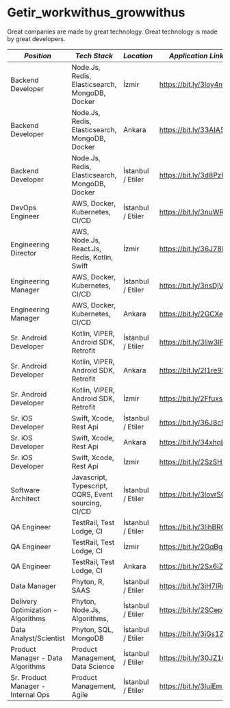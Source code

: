 # Getir_workwithus_growwithus
Great companies are made by great technology. Great technology is made by great developers.

| _Position_  | _Tech Stack_ | _Location_ | _Application Link_ |
|-------------|--------------|------------|---------------------|
| Backend Developer | Node.Js, Redis, Elasticsearch, MongoDB, Docker | İzmir | https://bit.ly/3loy4nK |
| Backend Developer | Node.Js, Redis, Elasticsearch, MongoDB, Docker | Ankara | https://bit.ly/33AIA58 |
| Backend Developer | Node.Js, Redis, Elasticsearch, MongoDB, Docker | İstanbul / Etiler | https://bit.ly/3d8PzFu |
| DevOps Engineer | AWS, Docker, Kubernetes, CI/CD | İstanbul / Etiler | https://bit.ly/3nuWRYO |
| Engineering Director| AWS, Node.Js, React.Js, Redis, Kotlin, Swift | İzmir | https://bit.ly/36J78Lk |
| Engineering Manager | AWS, Docker, Kubernetes, CI/CD | İstanbul / Etiler | https://bit.ly/3nsDjVa |
| Engineering Manager | AWS, Docker, Kubernetes, CI/CD | Ankara | https://bit.ly/2GCXejv |
| Sr. Android Developer | Kotlin, VIPER, Android SDK, Retrofit | İstanbul / Etiler | https://bit.ly/3llw3IP |
| Sr. Android Developer | Kotlin, VIPER, Android SDK, Retrofit | Ankara | https://bit.ly/2I1re93 |
| Sr. Android Developer | Kotlin, VIPER, Android SDK, Retrofit | İzmir | https://bit.ly/2Ffuxss |
| Sr. iOS Developer | Swift, Xcode, Rest Api | İstanbul / Etiler | https://bit.ly/36J8cPk |
| Sr. iOS Developer | Swift, Xcode, Rest Api | Ankara | https://bit.ly/34xhqLL |
| Sr. iOS Developer | Swift, Xcode, Rest Api | İzmir | https://bit.ly/2SzSHRh |
| Software Architect | Javascript, Typescript, CQRS, Event sourcing, CI/CD | İstanbul / Etiler | https://bit.ly/3lovrSC |
| QA Engineer | TestRail, Test Lodge, CI | İstanbul / Etiler | https://bit.ly/3lihBRG |
| QA Engineer | TestRail, Test Lodge, CI | İzmir | https://bit.ly/2GqBgQX |
| QA Engineer | TestRail, Test Lodge, CI | Ankara | https://bit.ly/2Sx6iZM |
| Data Manager | Phyton, R, SAAS | İstanbul / Etiler | https://bit.ly/3iH7lRr |
| Delivery Optimization - Algorithms | Phyton, Node.Js, Algorithms,  | İstanbul / Etiler | https://bit.ly/2SCepEc |
| Data Analyst/Scientist | Phyton,  SQL, MongoDB | İstanbul / Etiler | https://bit.ly/3iGs1ZV |
| Product Manager - Data Algorithms| Product Management, Data Science | İstanbul / Etiler | https://bit.ly/30JZ1u5 |
| Sr. Product Manager - Internal Ops| Product Management, Agile | İstanbul / Etiler | https://bit.ly/3lujEm3 |
